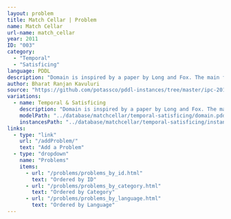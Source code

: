 ```yaml
---
layout: problem
title: Match Cellar | Problem
name: Match Cellar
url-name: match_cellar
year: 2011
ID: "003"
category:
  - "Temporal"
  - "Satisficing"
language: PDDL
description: "Domain is inspired by a paper by Long and Fox. The main feature of this domain is that a lighted match is concurrently required to fix a fuse."
author: Bharat Ranjan Kavuluri
source: "https://github.com/potassco/pddl-instances/tree/master/ipc-2011/domains/match-cellar-temporal-satisficing"
variations:
  - name: Temporal & Satisficing
    description: "Domain is inspired by a paper by Long and Fox. The main feature of this domain is that a lighted match is concurrently required to fix a fuse."
    modelPath: "../database/matchcellar/temporal-satisficing/domain.pddl"
    instancesPath: "../database/matchcellar/temporal-satisficing/instances.zip"
links:
  - type: "link"
    url: "/addProblem/"
    text: "Add a Problem"
  - type: "dropdown"
    name: "Problems"
    items:
      - url: "/problems/problems_by_id.html"
        text: "Ordered by ID"
      - url: "/problems/problems_by_category.html"
        text: "Ordered by Category"
      - url: "/problems/problems_by_language.html"
        text: "Ordered by Language"
---
```

